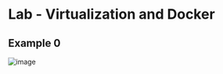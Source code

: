 # Lab - Virtualization and Docker

## Example 0
![image](https://user-images.githubusercontent.com/84922621/160164722-224be031-663b-4db4-a366-1b497c4bd81f.png)
